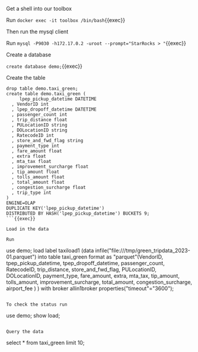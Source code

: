 
Get a shell into our toolbox

Run `docker exec -it toolbox /bin/bash`{{exec}}

Then run the mysql client

Run `mysql -P9030 -h172.17.0.2 -uroot --prompt="StarRocks > "`{{exec}}

Create a database

`create database demo;`{{exec}}

Create the table

```
drop table demo.taxi_green;
create table demo.taxi_green (
     lpep_pickup_datetime DATETIME     
  , VendorID int                          
  , lpep_dropoff_datetime DATETIME   
  , passenger_count int                   
  , trip_distance float                   
  , PULocationID string          
  , DOLocationID string             
  , RatecodeID int                        
  , store_and_fwd_flag string            
  , payment_type int                       
  , fare_amount float                      
  , extra float                           
  , mta_tax float                          
  , improvement_surcharge float                         
  , tip_amount float                      
  , tolls_amount float                   
  , total_amount float                     
  , congestion_surcharge float            
  , trip_type int         
)
ENGINE=OLAP
DUPLICATE KEY('lpep_pickup_datetime')
DISTRIBUTED BY HASH('lpep_pickup_datetime') BUCKETS 9;
```{{exec}}

Load in the data

Run

```
use demo;
load label taxiload1 (data infile("file:///tmp/green_tripdata_2023-01.parquet") into table taxi_green format as "parquet"(VendorID, tpep_pickup_datetime, tpep_dropoff_datetime, passenger_count, RatecodeID, trip_distance, store_and_fwd_flag, PULocationID, DOLocationID, payment_type, fare_amount, extra, mta_tax, tip_amount, tolls_amount, improvement_surcharge, total_amount, congestion_surcharge, airport_fee ) ) with broker allin1broker properties("timeout"="3600");
```{{exec}}

To check the status run

```
use demo;
show load;
```{{exec}}

Query the data

```
select * from taxi_green limit 10;
```{{exec}}


